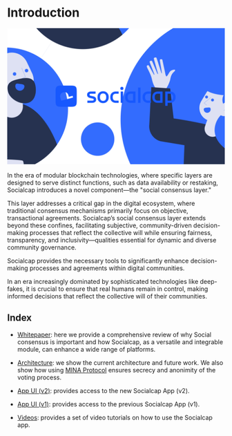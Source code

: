 
# Introduction
![intro brand image](../../static/img/sc-brand-manual.png "Socialcap")

In the era of modular blockchain technologies, where specific layers are designed to serve distinct functions, such as data availability or restaking, Socialcap introduces a novel component—the "social consensus layer." 

This layer addresses a critical gap in the digital ecosystem, where traditional consensus mechanisms primarily focus on objective, transactional agreements. Socialcap’s social consensus layer extends beyond these confines, facilitating subjective, community-driven decision-making processes that reflect the collective will while ensuring fairness, transparency, and inclusivity—qualities essential for dynamic and diverse community governance.

Socialcap provides the necessary tools to significantly enhance decision-making processes and agreements within digital communities. 

In an era increasingly dominated by sophisticated technologies like deep-fakes, it is crucial to ensure that real humans remain in control, making informed decisions that reflect the collective will of their communities.

## Index 

- [Whitepaper](./whitepaper.md): here we provide a comprehensive review of why Social 
consensus is important and how Socialcap, as a versatile and integrable module, 
can enhance a wide range of platforms.

- [Architecture](./architecture.md): we show the current architecture and future work. We also show how using [MINA Protocol](https://minaprotocol.com/) ensures secrecy and anonimity of the voting process.

- [App UI (v2)](https://my-socialcap-dev.vercel.app/): provides access to the new Socialcap App (v2).

- [App UI (v1)](https://my.socialcap.dev//): provides access to the previous Socialcap App (v1).

- [Videos](../videos/intro): provides a set of video tutorials on how to use the Socialcap app.
